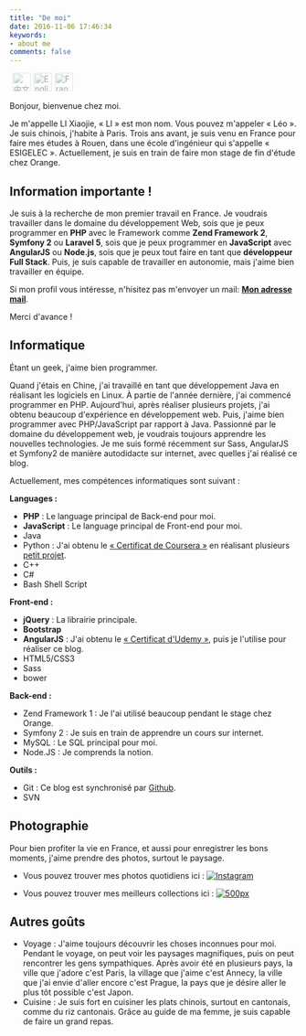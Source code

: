 ```yaml
---
title: "De moi"
date: 2016-11-06 17:46:34
keywords:
- about me
comments: false
---
```


<ul style="list-style-type:none;padding:0;margin:0;display:flex;"> <li style="margin-left:5px" onmouseover="focusIcon(this)" onmouseout="blurIcon(this)"> <a href="/about-cn" title="中文"><img src="http://res.cloudinary.com/dvlfojetn/image/upload/v1479601274/xiaojieli.com/lang_cn.png" alt="中文" style="width:32px;height:32px;opacity:0.4;"></a> </li><li style="margin-left:5px" onmouseover="focusIcon(this)" onmouseout="blurIcon(this)"> <a href="/about-en" title="English"><img src="http://res.cloudinary.com/dvlfojetn/image/upload/v1479601274/xiaojieli.com/lang_en.png" alt="English" style="width:32px;height:32px;opacity:0.4;"></a> </li><li style="margin-left:5px" class="language-selected" onmouseover="focusIcon(this)" onmouseout="blurIcon(this)"> <a href="/about-fr" title="Français"><img src="http://res.cloudinary.com/dvlfojetn/image/upload/v1479601274/xiaojieli.com/lang_fr.png" alt="Français" style="width:32px;height:32px;opacity:0.4;"></a> </li></ul>

Bonjour, bienvenue chez moi. 

Je m'appelle LI Xiaojie, « LI » est mon nom. Vous pouvez m'appeler « Léo ». Je suis chinois, j'habite à Paris. Trois ans avant, je suis venu en France pour faire mes études à Rouen, dans une école d'ingénieur qui s'appelle « ESIGELEC ». Actuellement, je suis en train de faire mon stage de fin d'étude chez Orange.

## Information importante !

Je suis à la recherche de mon premier travail en France. Je voudrais travailler dans le domaine du développement Web, sois que je peux programmer en **PHP** avec le Framework comme **Zend Framework 2**, **Symfony 2** ou **Laravel 5**, sois que je peux programmer en **JavaScript** avec **AngularJS** ou **Node.js**, sois que je peux tout faire en tant que **développeur Full Stack**. Puis, je suis capable de travailler en autonomie, mais j'aime bien travailler en équipe.

Si mon profil vous intéresse, n'hisitez pas m'envoyer un mail: **[Mon adresse mail](mailto:ajie.lee@gmail.com)**. 

Merci d'avance !


## Informatique
Étant un geek, j'aime bien programmer. 

Quand j'étais en Chine, j'ai travaillé en tant que développement Java en réalisant les logiciels en Linux. À partie de l'année dernière, j'ai commencé programmer en PHP. Aujourd'hui, après réaliser plusieurs projets, j'ai obtenu beaucoup d'expérience en développement web. Puis, j'aime bien programmer avec PHP/JavaScript par rapport à Java. Passionné par le domaine du développement web, je voudrais toujours apprendre les nouvelles technologies. Je me suis formé récemment sur Sass,  AngularJS et Symfony2 de manière autodidacte sur internet, avec quelles j'ai réalisé ce blog.

Actuellement, mes compétences informatiques sont suivant : 

**Languages :**

* **PHP** : Le language principal de Back-end pour moi.
* **JavaScript** : Le language principal de Front-end pour moi.
* Java
* Python : J'ai obtenu le [« Certificat de Coursera »](https://www.coursera.org/signature/certificate/XYDHNEKGEE) en réalisant plusieurs [petit projet](https://github.com/ajielee/mini-projects-while-learning-python).
* C++
* C#
* Bash Shell Script

**Front-end :**

* **jQuery** : La librairie principale.
* **Bootstrap**
* **AngularJS** : J'ai obtenu le [« Certificat d'Udemy »](https://www.udemy.com/certificate/UC-0T9BTHAF/), puis je l'utilise pour réaliser ce blog.
* HTML5/CSS3	
* Sass
* bower 

**Back-end :**

* Zend Framework 1 : Je l'ai utilisé beaucoup pendant le stage chez Orange.
* Symfony 2 : Je suis en train de apprendre un cours sur internet.
* MySQL : Le SQL principal pour moi.
* Node.JS : Je comprends la notion.

**Outils :**

* Git : Ce blog est synchronisé par [Github](https://github.com/ajielee/AJBlogDesign).
* SVN

## Photographie

Pour bien profiter la vie en France, et aussi pour enregistrer les bons moments, j'aime prendre des photos, surtout le paysage.

* Vous pouvez trouver mes photos quotidiens ici : [![Instagram](http://www.umbrelify.com/images/icons/lg/instagram.png)](https://instagram.com/leo_li/)

* Vous pouvez trouver mes meilleurs collections ici : [![500px](http://i.imgur.com/FsLr11p.png)](https://500px.com/XiaojieLI)

## Autres goûts

* Voyage : J'aime toujours découvrir les choses inconnues pour moi. Pendant le voyage, on peut voir les paysages magnifiques, puis on peut rencontrer les gens sympathiques. Après avoir été en plusieurs pays, la ville que j'adore c'est Paris, la village que j'aime c'est Annecy, la ville que j'ai envie d'aller encore c'est Prague, la pays que je désire aller le plus tôt possible c'est Japon.
* Cuisine : Je suis fort en cuisiner les plats chinois, surtout en cantonais, comme du riz cantonais. Grâce au guide de ma femme, je suis capable de faire un grand repas.

<script>
    (function() {
        document.querySelector(".language-selected > a > img").style.opacity = "1"
    })();

    function focusIcon(element) {
        element.querySelector("a > img").style.opacity = "1"
    }

    function blurIcon(element) {
        if ((" " + element.className + " ").replace(/[\n\t]/g, " ").indexOf("language-selected") > -1) {
            element.querySelector("a > img").style.opacity = "1"
        } else {
            element.querySelector("a > img").style.opacity = "0.4"
        }
    }
</script>

